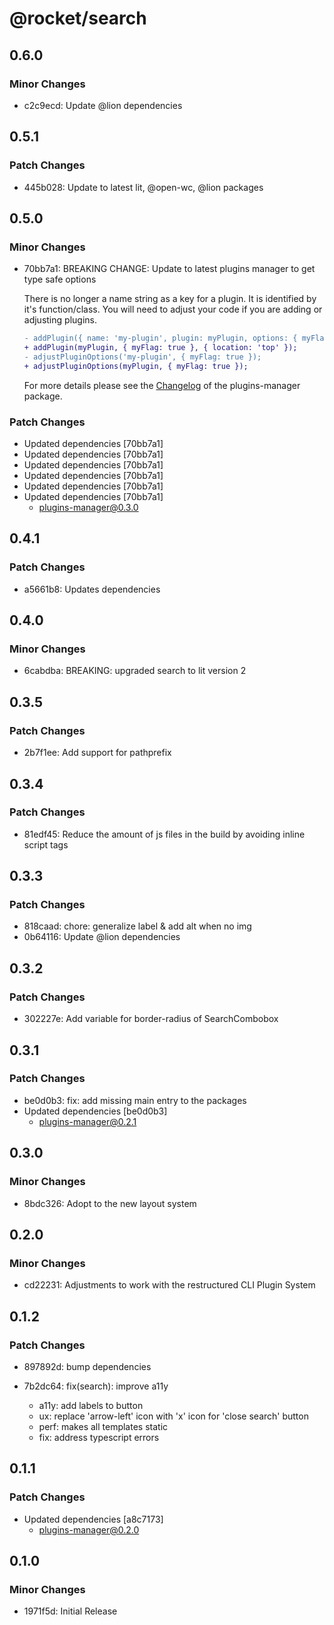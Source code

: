 # @rocket/search

## 0.6.0

### Minor Changes

- c2c9ecd: Update @lion dependencies

## 0.5.1

### Patch Changes

- 445b028: Update to latest lit, @open-wc, @lion packages

## 0.5.0

### Minor Changes

- 70bb7a1: BREAKING CHANGE: Update to latest plugins manager to get type safe options

  There is no longer a name string as a key for a plugin. It is identified by it's function/class. You will need to adjust your code if you are adding or adjusting plugins.

  ```diff
  - addPlugin({ name: 'my-plugin', plugin: myPlugin, options: { myFlag: true }, location: 'top' });
  + addPlugin(myPlugin, { myFlag: true }, { location: 'top' });
  - adjustPluginOptions('my-plugin', { myFlag: true });
  + adjustPluginOptions(myPlugin, { myFlag: true });
  ```

  For more details please see the [Changelog](https://github.com/modernweb-dev/rocket/blob/main/packages/plugins-manager/CHANGELOG.md#030) of the plugins-manager package.

### Patch Changes

- Updated dependencies [70bb7a1]
- Updated dependencies [70bb7a1]
- Updated dependencies [70bb7a1]
- Updated dependencies [70bb7a1]
- Updated dependencies [70bb7a1]
- Updated dependencies [70bb7a1]
  - plugins-manager@0.3.0

## 0.4.1

### Patch Changes

- a5661b8: Updates dependencies

## 0.4.0

### Minor Changes

- 6cabdba: BREAKING: upgraded search to lit version 2

## 0.3.5

### Patch Changes

- 2b7f1ee: Add support for pathprefix

## 0.3.4

### Patch Changes

- 81edf45: Reduce the amount of js files in the build by avoiding inline script tags

## 0.3.3

### Patch Changes

- 818caad: chore: generalize label & add alt when no img
- 0b64116: Update @lion dependencies

## 0.3.2

### Patch Changes

- 302227e: Add variable for border-radius of SearchCombobox

## 0.3.1

### Patch Changes

- be0d0b3: fix: add missing main entry to the packages
- Updated dependencies [be0d0b3]
  - plugins-manager@0.2.1

## 0.3.0

### Minor Changes

- 8bdc326: Adopt to the new layout system

## 0.2.0

### Minor Changes

- cd22231: Adjustments to work with the restructured CLI Plugin System

## 0.1.2

### Patch Changes

- 897892d: bump dependencies
- 7b2dc64: fix(search): improve a11y

  - a11y: add labels to button
  - ux: replace 'arrow-left' icon with 'x' icon for 'close search' button
  - perf: makes all templates static
  - fix: address typescript errors

## 0.1.1

### Patch Changes

- Updated dependencies [a8c7173]
  - plugins-manager@0.2.0

## 0.1.0

### Minor Changes

- 1971f5d: Initial Release
